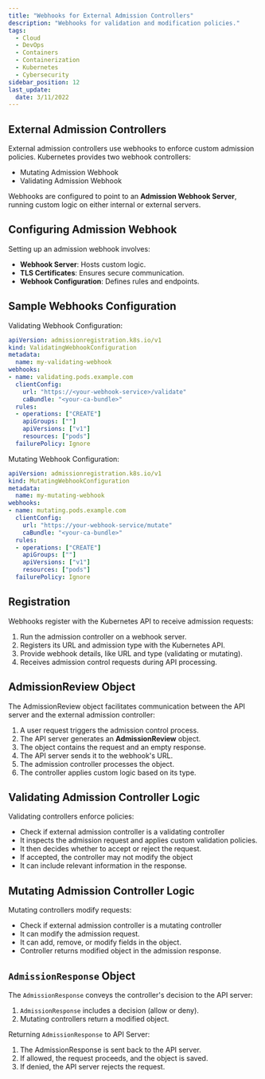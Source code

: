 ```yaml
---
title: "Webhooks for External Admission Controllers"
description: "Webhooks for validation and modification policies."
tags:
  - Cloud
  - DevOps
  - Containers
  - Containerization
  - Kubernetes
  - Cybersecurity
sidebar_position: 12
last_update:
  date: 3/11/2022
---
```





## External Admission Controllers

External admission controllers use webhooks to enforce custom admission policies. Kubernetes provides two webhook controllers:

- Mutating Admission Webhook
- Validating Admission Webhook

Webhooks are configured to point to an **Admission Webhook Server**, running custom logic on either internal or external servers.


## Configuring Admission Webhook 

Setting up an admission webhook involves:

- **Webhook Server**: Hosts custom logic.
- **TLS Certificates**: Ensures secure communication.
- **Webhook Configuration**: Defines rules and endpoints.

## Sample Webhooks Configuration

Validating Webhook Configuration:

```yaml 
apiVersion: admissionregistration.k8s.io/v1
kind: ValidatingWebhookConfiguration
metadata:
  name: my-validating-webhook
webhooks:
- name: validating.pods.example.com
  clientConfig:
    url: "https://<your-webhook-service>/validate"
    caBundle: "<your-ca-bundle>"
  rules:
  - operations: ["CREATE"]
    apiGroups: [""]
    apiVersions: ["v1"]
    resources: ["pods"]
  failurePolicy: Ignore
```


Mutating Webhook Configuration:

```yaml
apiVersion: admissionregistration.k8s.io/v1
kind: MutatingWebhookConfiguration
metadata:
  name: my-mutating-webhook
webhooks:
- name: mutating.pods.example.com
  clientConfig:
    url: "https://your-webhook-service/mutate"
    caBundle: "<your-ca-bundle>"
  rules:
  - operations: ["CREATE"]
    apiGroups: [""]
    apiVersions: ["v1"]
    resources: ["pods"]
  failurePolicy: Ignore
```


## Registration

Webhooks register with the Kubernetes API to receive admission requests:

1. Run the admission controller on a webhook server.
2. Registers its URL and admission type with the Kubernetes API.
3. Provide webhook details, like URL and type (validating or mutating).
4. Receives admission control requests during API processing.


## AdmissionReview Object  

The AdmissionReview object facilitates communication between the API server and the external admission controller:  

1. A user request triggers the admission control process.  
2. The API server generates an **AdmissionReview** object.  
3. The object contains the request and an empty response.  
4. The API server sends it to the webhook's URL.  
5. The admission controller processes the object.  
6. The controller applies custom logic based on its type.  


## Validating Admission Controller Logic

Validating controllers enforce policies:

- Check if external admission controller is a validating controller
- It inspects the admission request and applies custom validation policies.
- It then decides whether to accept or reject the request.
- If accepted, the controller may not modify the object 
- It can include relevant information in the response.

## Mutating Admission Controller Logic

Mutating controllers modify requests:

- Check if external admission controller is a mutating controller
- It can modify the admission request. 
- It can add, remove, or modify fields in the object.
- Controller returns modified object in the admission response.


## `AdmissionResponse` Object

The `AdmissionResponse` conveys the controller's decision to the API server:

1. `AdmissionResponse` includes a decision (allow or deny).
2. Mutating controllers return a modified object.

Returning `AdmissionResponse` to API Server:

1. The AdmissionResponse is sent back to the API server.
2. If allowed, the request proceeds, and the object is saved.
3. If denied, the API server rejects the request.


